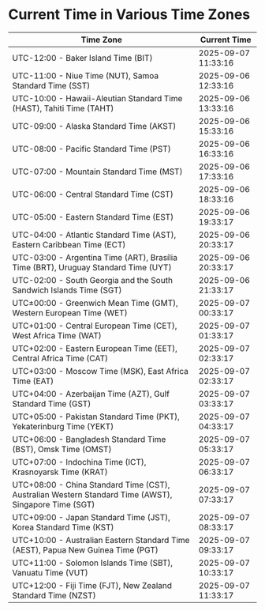 # Current Time in Various Time Zones

| Time Zone | Current Time |
|-----------|--------------|
| UTC-12:00 - Baker Island Time (BIT) | 2025-09-07 11:33:16 |
| UTC-11:00 - Niue Time (NUT), Samoa Standard Time (SST) | 2025-09-06 12:33:16 |
| UTC-10:00 - Hawaii-Aleutian Standard Time (HAST), Tahiti Time (TAHT) | 2025-09-06 13:33:16 |
| UTC-09:00 - Alaska Standard Time (AKST) | 2025-09-06 15:33:16 |
| UTC-08:00 - Pacific Standard Time (PST) | 2025-09-06 16:33:16 |
| UTC-07:00 - Mountain Standard Time (MST) | 2025-09-06 17:33:16 |
| UTC-06:00 - Central Standard Time (CST) | 2025-09-06 18:33:16 |
| UTC-05:00 - Eastern Standard Time (EST) | 2025-09-06 19:33:17 |
| UTC-04:00 - Atlantic Standard Time (AST), Eastern Caribbean Time (ECT) | 2025-09-06 20:33:17 |
| UTC-03:00 - Argentina Time (ART), Brasília Time (BRT), Uruguay Standard Time (UYT) | 2025-09-06 20:33:17 |
| UTC-02:00 - South Georgia and the South Sandwich Islands Time (SGT) | 2025-09-06 21:33:17 |
| UTC±00:00 - Greenwich Mean Time (GMT), Western European Time (WET) | 2025-09-07 00:33:17 |
| UTC+01:00 - Central European Time (CET), West Africa Time (WAT) | 2025-09-07 01:33:17 |
| UTC+02:00 - Eastern European Time (EET), Central Africa Time (CAT) | 2025-09-07 02:33:17 |
| UTC+03:00 - Moscow Time (MSK), East Africa Time (EAT) | 2025-09-07 02:33:17 |
| UTC+04:00 - Azerbaijan Time (AZT), Gulf Standard Time (GST) | 2025-09-07 03:33:17 |
| UTC+05:00 - Pakistan Standard Time (PKT), Yekaterinburg Time (YEKT) | 2025-09-07 04:33:17 |
| UTC+06:00 - Bangladesh Standard Time (BST), Omsk Time (OMST) | 2025-09-07 05:33:17 |
| UTC+07:00 - Indochina Time (ICT), Krasnoyarsk Time (KRAT) | 2025-09-07 06:33:17 |
| UTC+08:00 - China Standard Time (CST), Australian Western Standard Time (AWST), Singapore Time (SGT) | 2025-09-07 07:33:17 |
| UTC+09:00 - Japan Standard Time (JST), Korea Standard Time (KST) | 2025-09-07 08:33:17 |
| UTC+10:00 - Australian Eastern Standard Time (AEST), Papua New Guinea Time (PGT) | 2025-09-07 09:33:17 |
| UTC+11:00 - Solomon Islands Time (SBT), Vanuatu Time (VUT) | 2025-09-07 10:33:17 |
| UTC+12:00 - Fiji Time (FJT), New Zealand Standard Time (NZST) | 2025-09-07 11:33:17 |
